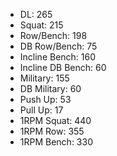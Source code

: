 * DL: 265
*  Squat: 215
*  Row/Bench: 198
*  DB Row/Bench: 75
*  Incline Bench: 160
*  Incline DB Bench: 60
*  Military: 155
*  DB Military: 60
*  Push Up: 53
*  Pull Up: 17
*  1RPM Squat: 440
*  1RPM Row: 355
*  1RPM Bench: 330
